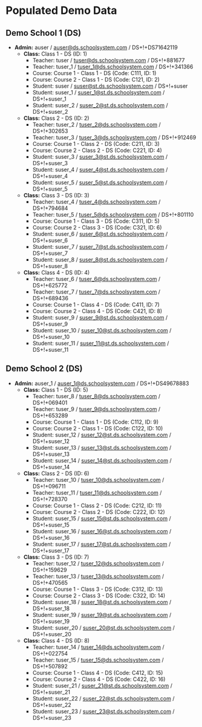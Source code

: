 # Populated Demo Data

## Demo School 1 (DS)
- **Admin:** auser / auser@ds.schoolsystem.com / DS+!+DS71642119
  - **Class:** Class 1 - DS (ID: 1)
    - Teacher: tuser / tuser@ds.schoolsystem.com / DS+!+881677
    - Teacher: tuser_1 / tuser_1@ds.schoolsystem.com / DS+!+341366
    - Course: Course 1 - Class 1 - DS (Code: C111, ID: 1)
    - Course: Course 2 - Class 1 - DS (Code: C121, ID: 2)
    - Student: suser / suser@st.ds.schoolsystem.com / DS+!+suser
    - Student: suser_1 / suser_1@st.ds.schoolsystem.com / DS+!+suser_1
    - Student: suser_2 / suser_2@st.ds.schoolsystem.com / DS+!+suser_2
  - **Class:** Class 2 - DS (ID: 2)
    - Teacher: tuser_2 / tuser_2@ds.schoolsystem.com / DS+!+302653
    - Teacher: tuser_3 / tuser_3@ds.schoolsystem.com / DS+!+912469
    - Course: Course 1 - Class 2 - DS (Code: C211, ID: 3)
    - Course: Course 2 - Class 2 - DS (Code: C221, ID: 4)
    - Student: suser_3 / suser_3@st.ds.schoolsystem.com / DS+!+suser_3
    - Student: suser_4 / suser_4@st.ds.schoolsystem.com / DS+!+suser_4
    - Student: suser_5 / suser_5@st.ds.schoolsystem.com / DS+!+suser_5
  - **Class:** Class 3 - DS (ID: 3)
    - Teacher: tuser_4 / tuser_4@ds.schoolsystem.com / DS+!+794684
    - Teacher: tuser_5 / tuser_5@ds.schoolsystem.com / DS+!+801110
    - Course: Course 1 - Class 3 - DS (Code: C311, ID: 5)
    - Course: Course 2 - Class 3 - DS (Code: C321, ID: 6)
    - Student: suser_6 / suser_6@st.ds.schoolsystem.com / DS+!+suser_6
    - Student: suser_7 / suser_7@st.ds.schoolsystem.com / DS+!+suser_7
    - Student: suser_8 / suser_8@st.ds.schoolsystem.com / DS+!+suser_8
  - **Class:** Class 4 - DS (ID: 4)
    - Teacher: tuser_6 / tuser_6@ds.schoolsystem.com / DS+!+625772
    - Teacher: tuser_7 / tuser_7@ds.schoolsystem.com / DS+!+689436
    - Course: Course 1 - Class 4 - DS (Code: C411, ID: 7)
    - Course: Course 2 - Class 4 - DS (Code: C421, ID: 8)
    - Student: suser_9 / suser_9@st.ds.schoolsystem.com / DS+!+suser_9
    - Student: suser_10 / suser_10@st.ds.schoolsystem.com / DS+!+suser_10
    - Student: suser_11 / suser_11@st.ds.schoolsystem.com / DS+!+suser_11

## Demo School 2 (DS)
- **Admin:** auser_1 / auser_1@ds.schoolsystem.com / DS+!+DS49678883
  - **Class:** Class 1 - DS (ID: 5)
    - Teacher: tuser_8 / tuser_8@ds.schoolsystem.com / DS+!+069401
    - Teacher: tuser_9 / tuser_9@ds.schoolsystem.com / DS+!+653289
    - Course: Course 1 - Class 1 - DS (Code: C112, ID: 9)
    - Course: Course 2 - Class 1 - DS (Code: C122, ID: 10)
    - Student: suser_12 / suser_12@st.ds.schoolsystem.com / DS+!+suser_12
    - Student: suser_13 / suser_13@st.ds.schoolsystem.com / DS+!+suser_13
    - Student: suser_14 / suser_14@st.ds.schoolsystem.com / DS+!+suser_14
  - **Class:** Class 2 - DS (ID: 6)
    - Teacher: tuser_10 / tuser_10@ds.schoolsystem.com / DS+!+096711
    - Teacher: tuser_11 / tuser_11@ds.schoolsystem.com / DS+!+728370
    - Course: Course 1 - Class 2 - DS (Code: C212, ID: 11)
    - Course: Course 2 - Class 2 - DS (Code: C222, ID: 12)
    - Student: suser_15 / suser_15@st.ds.schoolsystem.com / DS+!+suser_15
    - Student: suser_16 / suser_16@st.ds.schoolsystem.com / DS+!+suser_16
    - Student: suser_17 / suser_17@st.ds.schoolsystem.com / DS+!+suser_17
  - **Class:** Class 3 - DS (ID: 7)
    - Teacher: tuser_12 / tuser_12@ds.schoolsystem.com / DS+!+159629
    - Teacher: tuser_13 / tuser_13@ds.schoolsystem.com / DS+!+470565
    - Course: Course 1 - Class 3 - DS (Code: C312, ID: 13)
    - Course: Course 2 - Class 3 - DS (Code: C322, ID: 14)
    - Student: suser_18 / suser_18@st.ds.schoolsystem.com / DS+!+suser_18
    - Student: suser_19 / suser_19@st.ds.schoolsystem.com / DS+!+suser_19
    - Student: suser_20 / suser_20@st.ds.schoolsystem.com / DS+!+suser_20
  - **Class:** Class 4 - DS (ID: 8)
    - Teacher: tuser_14 / tuser_14@ds.schoolsystem.com / DS+!+022754
    - Teacher: tuser_15 / tuser_15@ds.schoolsystem.com / DS+!+507892
    - Course: Course 1 - Class 4 - DS (Code: C412, ID: 15)
    - Course: Course 2 - Class 4 - DS (Code: C422, ID: 16)
    - Student: suser_21 / suser_21@st.ds.schoolsystem.com / DS+!+suser_21
    - Student: suser_22 / suser_22@st.ds.schoolsystem.com / DS+!+suser_22
    - Student: suser_23 / suser_23@st.ds.schoolsystem.com / DS+!+suser_23

